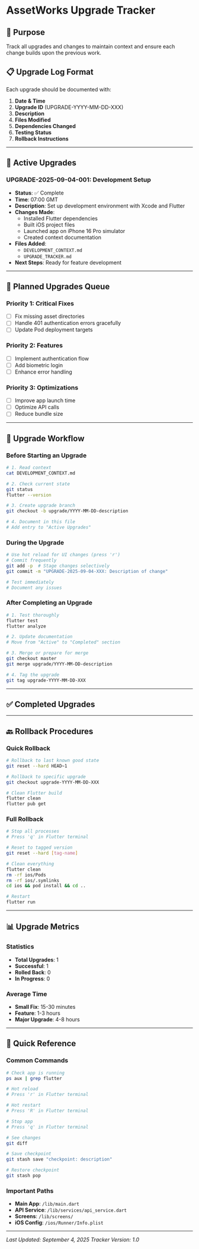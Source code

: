 # AssetWorks Upgrade Tracker

## 🎯 Purpose
Track all upgrades and changes to maintain context and ensure each change builds upon the previous work.

## 📋 Upgrade Log Format

Each upgrade should be documented with:
1. **Date & Time**
2. **Upgrade ID** (UPGRADE-YYYY-MM-DD-XXX)
3. **Description**
4. **Files Modified**
5. **Dependencies Changed**
6. **Testing Status**
7. **Rollback Instructions**

---

## 🚀 Active Upgrades

### UPGRADE-2025-09-04-001: Development Setup
- **Status**: ✅ Complete
- **Time**: 07:00 GMT
- **Description**: Set up development environment with Xcode and Flutter
- **Changes Made**:
  - Installed Flutter dependencies
  - Built iOS project files
  - Launched app on iPhone 16 Pro simulator
  - Created context documentation
- **Files Added**:
  - `DEVELOPMENT_CONTEXT.md`
  - `UPGRADE_TRACKER.md`
- **Next Steps**: Ready for feature development

---

## 📝 Planned Upgrades Queue

### Priority 1: Critical Fixes
- [ ] Fix missing asset directories
- [ ] Handle 401 authentication errors gracefully
- [ ] Update Pod deployment targets

### Priority 2: Features
- [ ] Implement authentication flow
- [ ] Add biometric login
- [ ] Enhance error handling

### Priority 3: Optimizations
- [ ] Improve app launch time
- [ ] Optimize API calls
- [ ] Reduce bundle size

---

## 🔄 Upgrade Workflow

### Before Starting an Upgrade
```bash
# 1. Read context
cat DEVELOPMENT_CONTEXT.md

# 2. Check current state
git status
flutter --version

# 3. Create upgrade branch
git checkout -b upgrade/YYYY-MM-DD-description

# 4. Document in this file
# Add entry to "Active Upgrades"
```

### During the Upgrade
```bash
# Use hot reload for UI changes (press 'r')
# Commit frequently
git add -p  # Stage changes selectively
git commit -m "UPGRADE-2025-09-04-XXX: Description of change"

# Test immediately
# Document any issues
```

### After Completing an Upgrade
```bash
# 1. Test thoroughly
flutter test
flutter analyze

# 2. Update documentation
# Move from "Active" to "Completed" section

# 3. Merge or prepare for merge
git checkout master
git merge upgrade/YYYY-MM-DD-description

# 4. Tag the upgrade
git tag upgrade-YYYY-MM-DD-XXX
```

---

## ✅ Completed Upgrades

<!-- Move completed upgrades here with final status -->

---

## 🔙 Rollback Procedures

### Quick Rollback
```bash
# Rollback to last known good state
git reset --hard HEAD~1

# Rollback to specific upgrade
git checkout upgrade-YYYY-MM-DD-XXX

# Clean Flutter build
flutter clean
flutter pub get
```

### Full Rollback
```bash
# Stop all processes
# Press 'q' in Flutter terminal

# Reset to tagged version
git reset --hard [tag-name]

# Clean everything
flutter clean
rm -rf ios/Pods
rm -rf ios/.symlinks
cd ios && pod install && cd ..

# Restart
flutter run
```

---

## 📊 Upgrade Metrics

### Statistics
- **Total Upgrades**: 1
- **Successful**: 1
- **Rolled Back**: 0
- **In Progress**: 0

### Average Time
- **Small Fix**: 15-30 minutes
- **Feature**: 1-3 hours
- **Major Upgrade**: 4-8 hours

---

## 🔗 Quick Reference

### Common Commands
```bash
# Check app is running
ps aux | grep flutter

# Hot reload
# Press 'r' in Flutter terminal

# Hot restart
# Press 'R' in Flutter terminal

# Stop app
# Press 'q' in Flutter terminal

# See changes
git diff

# Save checkpoint
git stash save "checkpoint: description"

# Restore checkpoint
git stash pop
```

### Important Paths
- **Main App**: `/lib/main.dart`
- **API Service**: `/lib/services/api_service.dart`
- **Screens**: `/lib/screens/`
- **iOS Config**: `/ios/Runner/Info.plist`

---

*Last Updated: September 4, 2025*
*Tracker Version: 1.0*